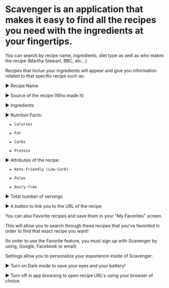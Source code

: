 # Scavenger is an application that makes it easy to find all the recipes you need with the ingredients at your fingertips.

You can search by recipe name, ingredients, diet type as well as who makes the recipe (Martha Stewart, BBC, etc...)

Recipes that inclue your ingredients will appear and give you information related to that specific recipe such as:

► Recipe Name

► Source of the recipe (Who made it)

► Ingredients

► Nutrition Facts:

      ► Calories
      
      ► Fat
      
      ► Carbs
      
      ► Protein
      
► Attributes of the recipe:

      ► Keto-friendly (Low-Carb)
     
      ► Paleo
      
      ► Dairy-free
      
 ► Total number of servings
 
 ► A button to link you to the URL of the recipe
 
 You can also Favorite recipes and save them in your "My Favorites" screen.
 
 This will allow you to search through these recipes that you've favorited in order to find that exact recipe you want!
 
 (In order to use the Favorite feature, you must sign up with Scavenger by using, Google, Facebook or email)
 
 Settings allow you to personalize your experience inside of Scavenger:
 
 ► Turn on Dark mode to save your eyes and your battery!
 
 ► Turn off in app browsing to open recipe URL's using your browser of choice.

